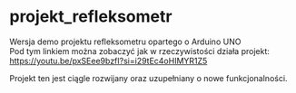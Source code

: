 # projekt_refleksometr
Wersja demo projektu refleksometru opartego o Arduino UNO <br>
Pod tym linkiem można zobaczyć jak w rzeczywistości działa projekt: https://youtu.be/pxSEee9bzfI?si=i29tEc4oHIMYR1Z5

Projekt ten jest ciągle rozwijany oraz uzupełniany o nowe funkcjonalności.

